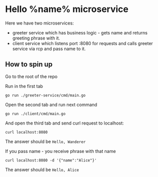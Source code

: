 # Hello %name% microservice
Here we have two microservices:
- greeter service which has business logic - gets name and returns greeting phrase with it.
- client service which listens port :8080 for requests and calls greeter service via rcp and pass name to it.

## How to spin up

Go to the root of the repo

Run in the first tab

```go run ./greeter-service/cmd/main.go```

Open the second tab and run next command

```go run ./client/cmd/main.go```

And open the third tab and send curl request to localhost:

```curl localhost:8080```

The answer should be `Hello, Wanderer`

If you pass name - you receive phrase with that name

```curl localhost:8080 -d '{"name":"Alice"}'```

The answer should be `Hello, Alice`


